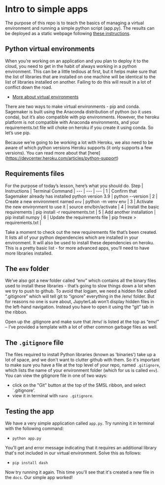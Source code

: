 # Intro to simple apps

The purpose of this repo is to teach the basics of managing a virtual environment and running a simple python script (app.py). The results can be deployed as a static webpage following [these instructions](https://austinlasseter.medium.com/how-to-host-a-static-website-on-an-amazon-s3-bucket-be25a613586a).

## Python virtual environments

When you’re working on an application and you plan to deploy it to the cloud, you need to get in the habit of always working in a python environment. This can be a little tedious at first, but it helps make sure that the list of libraries that are installed on one machine will be identical to the list of libraries installed on another. Failing to do this will result in a lot of conflict down the road.

* [More about virtual environments](https://docs.python.org/3/library/venv.html#)

There are two ways to make virtual environments - pip and conda. Sagemaker is built using the Anaconda distribution of python (so it uses conda), but it’s also compatible with pip environments. However, the heroku platform is not compatible with Anaconda environments, and your requirements.txt file will choke on heroku if you create it using conda. So let’s use pip.

Because we’re going to be working a lot with Heroku, we also need to be aware of which python versions Heroku supports (it only supports a few versions). You can read more about that [here] (https://devcenter.heroku.com/articles/python-support)


## Requirements files

For the purpose of today’s lesson, here’s what you should do.
Step | Instructions | Terminal Command |
--- | ---      | ---  |
1 | Confirm that Sagemaker already has installed python version 3.9 | python --version |
2 | Create a new environment named `env` | python -m venv env | 
3 | Activate the new environment to use it | source env/bin/activate | 
4 | Install the basic requirements | pip install -r requirements.txt |
5 | Add another installation | pip install numpy |
6 | Update the requirements file | pip freeze > requirements.txt |


Take a moment to check out the new requirements file that’s been created. It lists all of your python dependencies which are installed in your environment. It will also be used to install these dependencies on heroku. This is a pretty basic list - for more advanced apps, you’ll need to have more libraries installed. 

## The `env` folder

We’ve also got a new folder called “env” which contains all the binary files used to install these libraries - that’s going to slow things down a lot when we try to push to github. To avoid that logjam, we need a hidden file called “.gitignore” which will tell git to “ignore” everything in the /env/ folder. But for reasons no one is sure about, JupyterLab won’t display hidden files in the left-hand navigation. Instead you have to open it using the “git” tab in the ribbon. 

Open up the .gitignore and make sure that /env/ is listed at the top as “env/” – I’ve provided a template with a lot of other common garbage files as well.

## The `.gitignore` file
The files required to install Python libraries (known as 'binaries') take up a lot of space, and we don't want to clutter github with them. So it's important to make sure you have a file at the top level of your repo, named `.gitignore`, which lists the name of your environment folder (which for us is called `env`). You can view the gitignore file in one of two ways:
* click on the "Git" button at the top of the SMSL ribbon, and select `.gitignore'.
* view it in terminal with `nano .gitignore`.

## Testing the app

We have a very simple application called `app.py`. Try running it in terminal with the following command: 
- `python app.py`

You'll get and error message indicating that it requires an additional library that's not included in our virtual environment. Solve this as follows:
- `pip install dash`

Now try running it again. This time you'll see that it's created a new file in the `docs`. Our simple app worked!

